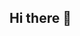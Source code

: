 ## Hi there 👋

<!--
**Mjudycka/Mjudycka** is a ✨ _special_ ✨ repository because its `README.md` (this file) appears on your GitHub profile.

Here are some ideas to get you started:

- 🔭 I’m currently working on Neural Network with PyTorch.
- 🌱 I’m currently learning Generative AI and Data Science at NDHU.
- 👯 I am looking for an internship or junior job in the field of artificial intelligence, machine learning, prompt engineering and related fields.
- 🤔 I would like to gain work experience in my field, I am looking for a team to join to work together on innovative projects.
- 💬 Ask me about ...
- 📫 How to reach me: you can send me a message on malgosia.judycka@gmail.com. I am also avaliable on instagram: @mjudycka
- 😄 Pronouns: she/her
- ⚡ Fun fact: I move very fast, sometimes I hit the furniture in my house. I love running and I am very fast.
-->
